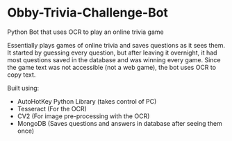 # Obby-Trivia-Challenge-Bot
Python Bot that uses OCR to play an online trivia game

Essentially plays games of online trivia and saves questions as it sees them.
It started by guessing every question, but after leaving it overnight, it had most questions saved in the database and was winning every game.
Since the game text was not accessible (not a web game), the bot uses OCR to copy text.

Built using:
- AutoHotKey Python Library (takes control of PC)
- Tesseract (For the OCR)
- CV2 (For image pre-processing with the OCR)
- MongoDB (Saves questions and answers in database after seeing them once)
